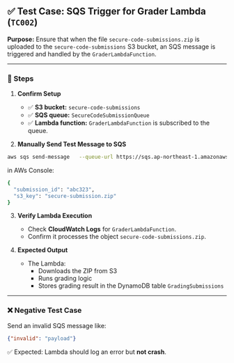 
## ✅ Test Case: SQS Trigger for Grader Lambda (`TC002`)

**Purpose:** Ensure that when the file `secure-code-submissions.zip` is uploaded to the `secure-code-submissions` S3 bucket, an SQS message is triggered and handled by the `GraderLambdaFunction`.

---

### 🧪 Steps

1. **Confirm Setup**
   - ✅ **S3 bucket:** `secure-code-submissions`
   - ✅ **SQS queue:** `SecureCodeSubmissionQueue`
   - ✅ **Lambda function:** `GraderLambdaFunction` is subscribed to the queue.

2. **Manually Send Test Message to SQS**

```bash
aws sqs send-message   --queue-url https://sqs.ap-northeast-1.amazonaws.com/628902727523/SecureCodeSubmissionQueue   --message-body '{\"submission_id\": \"abc123\", \"s3_key\": \"secure-submission.zip \"}'
```

in AWs Console: 
```bash
{
  "submission_id": "abc323",
  "s3_key": "secure-submission.zip"
}
```
3. **Verify Lambda Execution**
   - Check **CloudWatch Logs** for `GraderLambdaFunction`.
   - Confirm it processes the object `secure-code-submissions.zip`.

4. **Expected Output**
   - The Lambda:
     - Downloads the ZIP from S3
     - Runs grading logic
     - Stores grading result in the DynamoDB table `GradingSubmissions`

---

### ❌ Negative Test Case

Send an invalid SQS message like:

```json
{"invalid": "payload"}
```

✅ Expected: Lambda should log an error but **not crash**.
